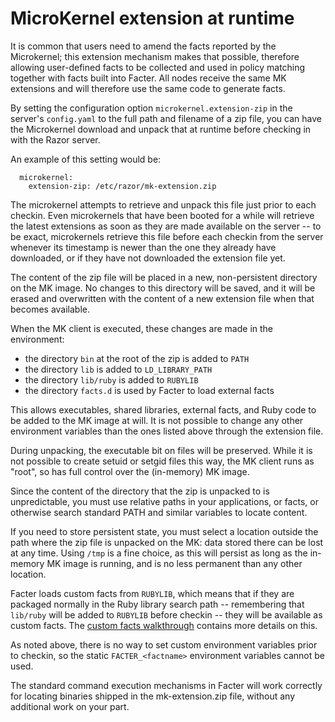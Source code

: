 # MicroKernel extension at runtime

It is common that users need to amend the facts reported by the
Microkernel; this extension mechanism makes that possible, therefore
allowing user-defined facts to be collected and used in policy matching
together with facts built into Facter. All nodes receive the same MK
extensions and will therefore use the same code to generate facts.

By setting the configuration option `microkernel.extension-zip` in the
server's `config.yaml` to the full path and filename of a zip file, you can
have the Microkernel download and unpack that at runtime before checking in
with the Razor server.

An example of this setting would be:

      microkernel:
        extension-zip: /etc/razor/mk-extension.zip

The microkernel attempts to retrieve and unpack this file just prior to
each checkin. Even microkernels that have been booted for a while will
retrieve the latest extensions as soon as they are made available on the
server -- to be exact, microkernels retrieve this file before each checkin
from the server whenever its timestamp is newer than the one they already
have downloaded, or if they have not downloaded the extension file yet.

The content of the zip file will be placed in a new, non-persistent
directory on the MK image.  No changes to this directory will be saved, and
it will be erased and overwritten with the content of a new extension file
when that becomes available.

When the MK client is executed, these changes are made in the environment:

 * the directory `bin` at the root of the zip is added to `PATH`
 * the directory `lib` is added to `LD_LIBRARY_PATH`
 * the directory `lib/ruby` is added to `RUBYLIB`
 * the directory `facts.d` is used by Facter to load external facts

This allows executables, shared libraries, external facts, and Ruby code to
be added to the MK image at will. It is not possible to change any other
environment variables than the ones listed above through the extension
file.

During unpacking, the executable bit on files will be preserved.  While it is
not possible to create setuid or setgid files this way, the MK client runs as
"root", so has full control over the (in-memory) MK image.

Since the content of the directory that the zip is unpacked to is
unpredictable, you must use relative paths in your applications, or facts, or
otherwise search standard PATH and similar variables to locate content.

If you need to store persistent state, you must select a location outside the
path where the zip file is unpacked on the MK: data stored there can be lost
at any time.  Using `/tmp` is a fine choice, as this will persist as long as
the in-memory MK image is running, and is no less permanent than any
other location.

Facter loads custom facts from `RUBYLIB`, which means that if they are
packaged normally in the Ruby library search path -- remembering that
`lib/ruby` will be added to `RUBYLIB` before checkin -- they will be
available as custom facts. The
[custom facts walkthrough](http://docs.puppetlabs.com/facter/latest/custom_facts.html)
contains more details on this.

As noted above, there is no way to set custom environment variables prior to
checkin, so the static `FACTER_<factname>` environment variables cannot
be used.

The standard command execution mechanisms in Facter will work correctly for
locating binaries shipped in the mk-extension.zip file, without any additional
work on your part.
